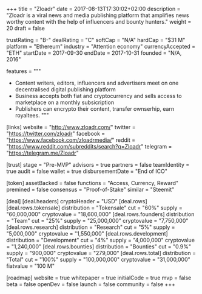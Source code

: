 +++
title = "Zloadr"
date = 2017-08-13T17:30:02+02:00
description = "Zloadr is a viral news and media publishing platform that amplifies news worthy content with the help of influencers and bounty hunters."
weight = 20
draft = false

trustRating = "B-"
dealRating = "C"
softCap = "N/A"
hardCap = "$31 M"
platform = "Ethereum"
industry = "Attention economy"
currencyAccepted = "ETH"
startDate = 2017-09-30
endDate = 2017-10-31
founded = "N/A, 2016"

features = """
- Content writers, editors, influencers and advertisers meet on one decentralised digital publishing platform
- Business accepts both fiat and cryptocurrency and sells access to marketplace on a monthly subsicription
- Publishers can encrypto their content, transfer ownserhip, earn royaltees.
"""

[links]
  website = "http://www.zloadr.com/"
  twitter = "https://twitter.com/zloadr"
  facebook = "https://www.facebook.com/zloadrmedia/"
  reddit = "https://www.reddit.com/subreddits/search?q=Zloadr"
  telegram = "https://telegram.me/Zloadr"


[trust]
  stage = "Pre-MVP"
  advisors = true
  partners = false
  teamIdentity = true
  audit = false
  wallet = true
  disbursementDate = "End of ICO"

[token]
  assetBacked = false
  functions = "Access, Currency, Reward"
  premined = false
  consensus = "Proof-of-Stake"
  similar = "Steemit"

[deal]
  [deal.headers]
    cryptoHeader = "USD"
  [deal.rows]
    [deal.rows.tokensale]
      distribution = "Tokensale"
      cut = "60%"
      supply = "60,000,000"
      cryptovalue = "18,600,000"
    [deal.rows.founders]
      distribution = "Team"
      cut = "25%"
      supply = "25,000,000"
      cryptovalue = "7,750,000"
    [deal.rows.research]
      distribution = "Research"
      cut = "5%"
      supply = "5,000,000"
      cryptovalue = "1,550,000"
    [deal.rows.development]
      distribution = "Development"
      cut = "4%"
      supply = "4,000,000"
      cryptovalue = "1,240,000"
    [deal.rows.bounties]
      distribution = "Bounties"
      cut = "0.9%"
      supply = "900,000"
      cryptovalue = "279,000"
    [deal.rows.total]
      distribution = "Total"
      cut = "100%"
      supply = "100,000,000"
      cryptovalue = "31,000,000"
      fiatvalue = "100 M"

[roadmap]
  website = true
  whitepaper = true
  initialCode = true
  mvp = false
  beta = false
  openDev = false
  launch = false
  community = false
+++
